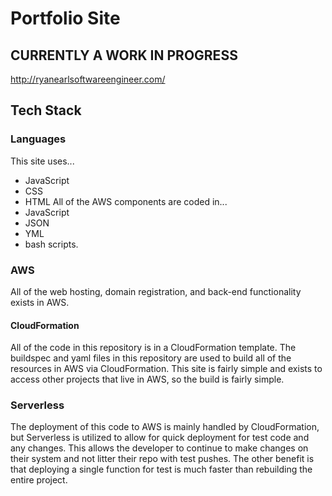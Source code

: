 # Portfolio Site
## CURRENTLY A WORK IN PROGRESS
http://ryanearlsoftwareengineer.com/

## Tech Stack

### Languages
This site uses... 
  - JavaScript
  - CSS
  - HTML 
All of the AWS components are coded in... 
  - JavaScript
  - JSON
  - YML
  - bash scripts. 

### AWS
All of the web hosting, domain registration, and back-end functionality exists in AWS.

#### CloudFormation
All of the code in this repository is in a CloudFormation template. The buildspec and yaml files in this repository are used to build all of the resources in AWS via CloudFormation. This site is fairly simple and exists to access other projects that live in AWS, so the build is fairly simple.  

### Serverless
The deployment of this code to AWS is mainly handled by CloudFormation, but Serverless is utilized to allow for quick deployment for test code and any changes. This allows the developer to continue to make changes on their system and not litter their repo with test pushes. The other benefit is that deploying a single function for test is much faster than rebuilding the entire project. 
